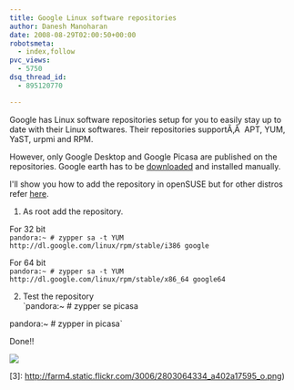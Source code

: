 ```yaml
---
title: Google Linux software repositories
author: Danesh Manoharan
date: 2008-08-29T02:00:50+00:00
robotsmeta:
  - index,follow
pvc_views:
  - 5750
dsq_thread_id:
  - 895120770

---
```

Google has Linux software repositories setup for you to easily stay up to date with their Linux softwares. Their repositories supportÃ‚Â  APT, YUM, YaST, urpmi and RPM.

However, only Google Desktop and Google Picasa are published on the repositories. Google earth has to be [downloaded][1] and installed manually.

I'll show you how to add the repository in openSUSE but for other distros refer [here][2].

1. As root add the repository.

For 32 bit  
`pandora:~ # zypper sa -t YUM http://dl.google.com/linux/rpm/stable/i386 google` 

For 64 bit  
`pandora:~ # zypper sa -t YUM http://dl.google.com/linux/rpm/stable/x86_64 google64`

2. Test the repository  
`pandora:~ # zypper se picasa  </p>
<p>pandora:~ # zypper in picasa` 

Done!!

![](http://farm4.static.flickr.com/3006/2803064334_a402a17595_o.png)

 [1]: http://earth.google.com/
 [2]: http://www.google.com/linuxrepositories/index.html
 [3]: http://farm4.static.flickr.com/3006/2803064334_a402a17595_o.png)